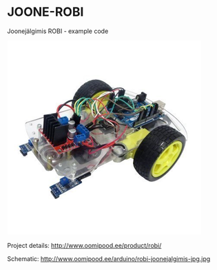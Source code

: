 JOONE-ROBI
==========

Joonejälgimis ROBI - example code

![connection](./images/ROBILISA1_2.jpg)

Project details: http://www.oomipood.ee/product/robi/

Schematic: http://www.oomipood.ee/arduino/robi-joonejalgimis-jpg.jpg
